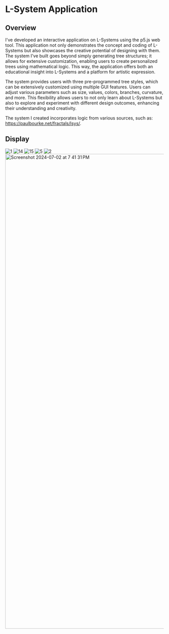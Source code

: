 # L-System Application

## Overview
I've developed an interactive application on L-Systems using the p5.js web tool. This application not only demonstrates the concept and coding of L-Systems but also showcases the creative potential of designing with them. The system I've built goes beyond simply generating tree structures; it allows for extensive customization, enabling users to create personalized trees using mathematical logic. This way, the application offers both an educational insight into L-Systems and a platform for artistic expression.

The system provides users with three pre-programmed tree styles, which can be extensively customized using multiple GUI features. Users can adjust various parameters such as size, values, colors, branches, curvature, and more. This flexibility allows users to not only learn about L-Systems but also to explore and experiment with different design outcomes, enhancing their understanding and creativity.


The system I created incorporates logic from various sources, such as: https://paulbourke.net/fractals/lsys/. 


## Display

![1](https://github.com/delvinsalman/L-System/assets/90351386/1601c4a7-07e0-4968-8a43-e43ae98a7209)
![14](https://github.com/delvinsalman/L-System/assets/90351386/4a01f0a0-347f-418c-87c0-2ef4f084c2b5)
![15](https://github.com/delvinsalman/L-System/assets/90351386/f9191ea6-a12c-4008-a255-f55505e9ff1e)
![5](https://github.com/delvinsalman/L-System/assets/90351386/639f5813-594f-4c16-8354-f4213df13a83)
![2](https://github.com/delvinsalman/L-System/assets/90351386/fdb3b5b3-30cd-4ee6-a3b0-0b7dc95ddb3b)
<img width="1512" alt="Screenshot 2024-07-02 at 7 41 31 PM" src="https://github.com/delvinsalman/L-System/assets/90351386/42fe2749-3caa-4f11-868c-76b3a0a7c912">
